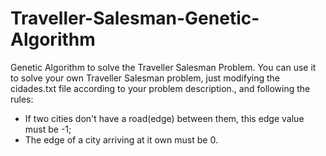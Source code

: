 # Traveller-Salesman-Genetic-Algorithm
Genetic Algorithm to solve the Traveller Salesman Problem.
You can use it to solve your own Traveller Salesman problem, just modifying the cidades.txt file according to your problem description., and following the rules:
* If two cities don't have a road(edge) between them, this edge value must be -1;
* The edge of a city arriving at it own must be 0.

